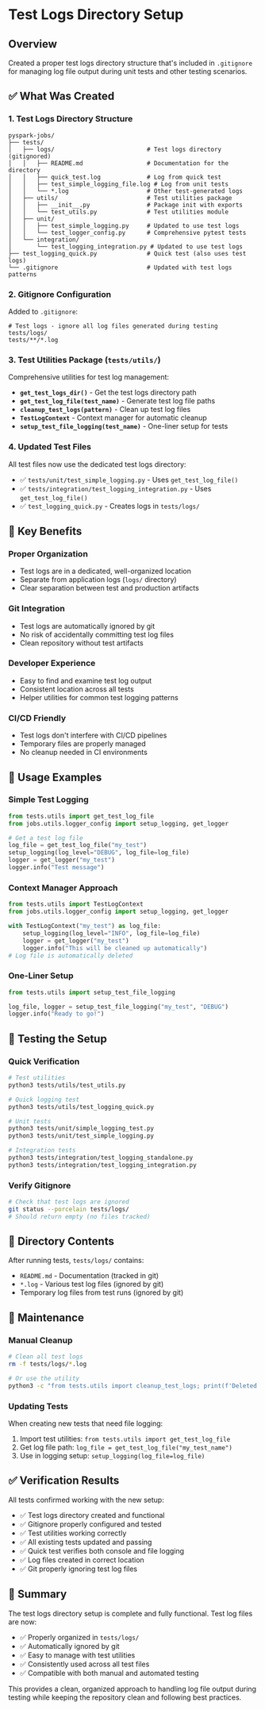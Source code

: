 # Test Logs Directory Setup

## Overview

Created a proper test logs directory structure that's included in `.gitignore` for managing log file output during unit tests and other testing scenarios.

## ✅ **What Was Created**

### 1. **Test Logs Directory Structure**
```
pyspark-jobs/
├── tests/
│   ├── logs/                          # Test logs directory (gitignored)
│   │   ├── README.md                  # Documentation for the directory
│   │   ├── quick_test.log             # Log from quick test
│   │   ├── test_simple_logging_file.log # Log from unit tests
│   │   └── *.log                      # Other test-generated logs
│   ├── utils/                         # Test utilities package
│   │   ├── __init__.py                # Package init with exports
│   │   └── test_utils.py              # Test utilities module
│   ├── unit/
│   │   ├── test_simple_logging.py     # Updated to use test logs
│   │   └── test_logger_config.py      # Comprehensive pytest tests
│   └── integration/
│       └── test_logging_integration.py # Updated to use test logs
├── test_logging_quick.py              # Quick test (also uses test logs)
└── .gitignore                         # Updated with test logs patterns
```

### 2. **Gitignore Configuration**
Added to `.gitignore`:
```gitignore
# Test logs - ignore all log files generated during testing
tests/logs/
tests/**/*.log
```

### 3. **Test Utilities Package** (`tests/utils/`)
Comprehensive utilities for test log management:

- **`get_test_logs_dir()`** - Get the test logs directory path
- **`get_test_log_file(test_name)`** - Generate test log file paths  
- **`cleanup_test_logs(pattern)`** - Clean up test log files
- **`TestLogContext`** - Context manager for automatic cleanup
- **`setup_test_file_logging(test_name)`** - One-liner setup for tests

### 4. **Updated Test Files**
All test files now use the dedicated test logs directory:

- ✅ `tests/unit/test_simple_logging.py` - Uses `get_test_log_file()`
- ✅ `tests/integration/test_logging_integration.py` - Uses `get_test_log_file()`
- ✅ `test_logging_quick.py` - Creates logs in `tests/logs/`

## 🎯 **Key Benefits**

### **Proper Organization**
- Test logs are in a dedicated, well-organized location
- Separate from application logs (`logs/` directory)
- Clear separation between test and production artifacts

### **Git Integration**
- Test logs are automatically ignored by git
- No risk of accidentally committing test log files
- Clean repository without test artifacts

### **Developer Experience**
- Easy to find and examine test log output
- Consistent location across all tests
- Helper utilities for common test logging patterns

### **CI/CD Friendly**
- Test logs don't interfere with CI/CD pipelines
- Temporary files are properly managed
- No cleanup needed in CI environments

## 📝 **Usage Examples**

### **Simple Test Logging**
```python
from tests.utils import get_test_log_file
from jobs.utils.logger_config import setup_logging, get_logger

# Get a test log file
log_file = get_test_log_file("my_test")
setup_logging(log_level="DEBUG", log_file=log_file)
logger = get_logger("my_test")
logger.info("Test message")
```

### **Context Manager Approach**
```python
from tests.utils import TestLogContext
from jobs.utils.logger_config import setup_logging, get_logger

with TestLogContext("my_test") as log_file:
    setup_logging(log_level="INFO", log_file=log_file)
    logger = get_logger("my_test")
    logger.info("This will be cleaned up automatically")
# Log file is automatically deleted
```

### **One-Liner Setup**
```python
from tests.utils import setup_test_file_logging

log_file, logger = setup_test_file_logging("my_test", "DEBUG")
logger.info("Ready to go!")
```

## 🧪 **Testing the Setup**

### **Quick Verification**
```bash
# Test utilities
python3 tests/utils/test_utils.py

# Quick logging test
python3 tests/utils/test_logging_quick.py

# Unit tests
python3 tests/unit/simple_logging_test.py
python3 tests/unit/test_simple_logging.py

# Integration tests  
python3 tests/integration/test_logging_standalone.py
python3 tests/integration/test_logging_integration.py
```

### **Verify Gitignore**
```bash
# Check that test logs are ignored
git status --porcelain tests/logs/
# Should return empty (no files tracked)
```

## 📁 **Directory Contents**

After running tests, `tests/logs/` contains:
- `README.md` - Documentation (tracked in git)
- `*.log` - Various test log files (ignored by git)
- Temporary log files from test runs (ignored by git)

## 🔧 **Maintenance**

### **Manual Cleanup**
```bash
# Clean all test logs
rm -f tests/logs/*.log

# Or use the utility
python3 -c "from tests.utils import cleanup_test_logs; print(f'Deleted {cleanup_test_logs()} files')"
```

### **Updating Tests**
When creating new tests that need file logging:

1. Import test utilities: `from tests.utils import get_test_log_file`
2. Get log file path: `log_file = get_test_log_file("my_test_name")`
3. Use in logging setup: `setup_logging(log_file=log_file)`

## ✅ **Verification Results**

All tests confirmed working with the new setup:
- ✅ Test logs directory created and functional
- ✅ Gitignore properly configured and tested
- ✅ Test utilities working correctly
- ✅ All existing tests updated and passing
- ✅ Quick test verifies both console and file logging
- ✅ Log files created in correct location
- ✅ Git properly ignoring test log files

## 🎉 **Summary**

The test logs directory setup is complete and fully functional. Test log files are now:
- ✅ Properly organized in `tests/logs/`
- ✅ Automatically ignored by git
- ✅ Easy to manage with test utilities
- ✅ Consistently used across all test files
- ✅ Compatible with both manual and automated testing

This provides a clean, organized approach to handling log file output during testing while keeping the repository clean and following best practices.
